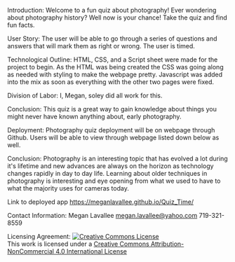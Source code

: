 Introduction:
Welcome to a fun quiz about photography!  Ever wondering about photography history?  Well now is your chance!  Take the quiz and find fun facts. 

User Story:
The user will be able to go through a series of questions and answers that will mark them as right or wrong. The user is timed. 

Technological Outline:
HTML, CSS, and a Script sheet were made for the project to begin.  As the HTML was being created the CSS was going along as needed with styling to make the webpage pretty.  Javascript was added into the mix as soon as everything with the other two pages were fixed.   

Division of Labor:
I, Megan, soley did all work for this.  

Conclusion:
This quiz is a great way to gain knowledge about things you might never have known anything about, early photography. 

Deployment:
Photography quiz deployment will be on webpage through Github. Users will be able to view through webpage listed down below as well. 

Conclusion:
Photography is an interesting topic that has evolved a lot during it's lifetime and new advances are always on the horizon as technology changes rapidly in day to day life.  Learning about older techniques in photography is interesting and eye opening from what we used to have to what the majority uses for cameras today.  


Link to deployed app
https://meganlavallee.github.io/Quiz_Time/

Contact Information: 
Megan Lavallee
megan.lavallee@yahoo.com
719-321-8559

Licensing Agreement:
<a rel="license" href="http://creativecommons.org/licenses/by-nc/4.0/"><img alt="Creative Commons License" style="border-width:0" src="https://i.creativecommons.org/l/by-nc/4.0/88x31.png" /></a><br />This work is licensed under a <a rel="license" href="http://creativecommons.org/licenses/by-nc/4.0/">Creative Commons Attribution-NonCommercial 4.0 International License</a>